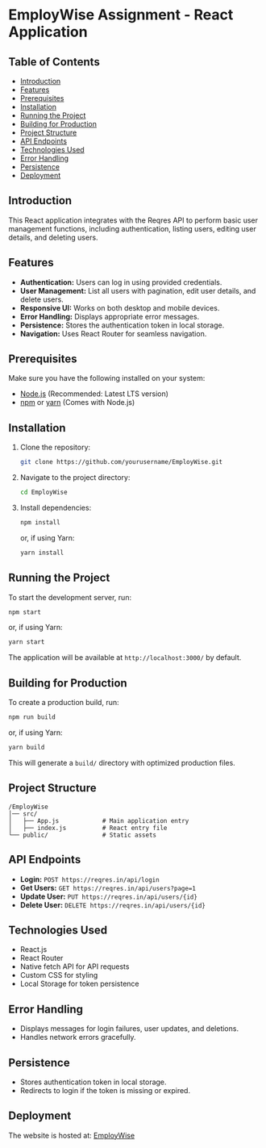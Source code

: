 # EmployWise Assignment - React Application

## Table of Contents
- [Introduction](#introduction)
- [Features](#features)
- [Prerequisites](#prerequisites)
- [Installation](#installation)
- [Running the Project](#running-the-project)
- [Building for Production](#building-for-production)
- [Project Structure](#project-structure)
- [API Endpoints](#api-endpoints)
- [Technologies Used](#technologies-used)
- [Error Handling](#error-handling)
- [Persistence](#persistence)
- [Deployment](#deployment)

## Introduction
This React application integrates with the Reqres API to perform basic user management functions, including authentication, listing users, editing user details, and deleting users.

## Features
- **Authentication:** Users can log in using provided credentials.
- **User Management:** List all users with pagination, edit user details, and delete users.
- **Responsive UI:** Works on both desktop and mobile devices.
- **Error Handling:** Displays appropriate error messages.
- **Persistence:** Stores the authentication token in local storage.
- **Navigation:** Uses React Router for seamless navigation.

## Prerequisites
Make sure you have the following installed on your system:
- [Node.js](https://nodejs.org/) (Recommended: Latest LTS version)
- [npm](https://www.npmjs.com/) or [yarn](https://yarnpkg.com/) (Comes with Node.js)

## Installation
1. Clone the repository:
   ```sh
   git clone https://github.com/yourusername/EmployWise.git
   ```
2. Navigate to the project directory:
   ```sh
   cd EmployWise
   ```
3. Install dependencies:
   ```sh
   npm install
   ```
   or, if using Yarn:
   ```sh
   yarn install
   ```

## Running the Project
To start the development server, run:
```sh
npm start
```
or, if using Yarn:
```sh
yarn start
```
The application will be available at `http://localhost:3000/` by default.

## Building for Production
To create a production build, run:
```sh
npm run build
```
or, if using Yarn:
```sh
yarn build
```
This will generate a `build/` directory with optimized production files.

## Project Structure
```
/EmployWise
│── src/
│   ├── App.js            # Main application entry
│   ├── index.js          # React entry file
└── public/               # Static assets
```

## API Endpoints
- **Login:** `POST https://reqres.in/api/login`
- **Get Users:** `GET https://reqres.in/api/users?page=1`
- **Update User:** `PUT https://reqres.in/api/users/{id}`
- **Delete User:** `DELETE https://reqres.in/api/users/{id}`

## Technologies Used
- React.js
- React Router
- Native fetch API for API requests
- Custom CSS for styling
- Local Storage for token persistence

## Error Handling
- Displays messages for login failures, user updates, and deletions.
- Handles network errors gracefully.

## Persistence
- Stores authentication token in local storage.
- Redirects to login if the token is missing or expired.

## Deployment
The website is hosted at: [EmployWise](https://employwise.pages.dev/)

